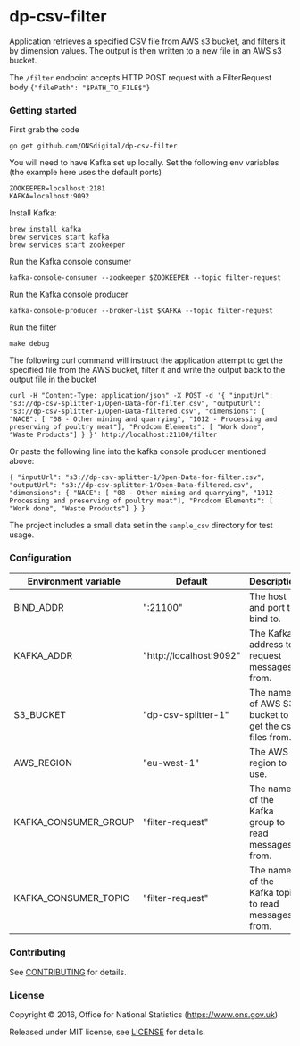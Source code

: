 dp-csv-filter
================

Application retrieves a specified CSV file from AWS s3 bucket, and filters it by dimension values.  The output is then written to a new file in an AWS s3 bucket.

The ```/filter``` endpoint accepts HTTP POST request with a FilterRequest body ```{"filePath": "$PATH_TO_FILE$"}```

### Getting started

First grab the code

`go get github.com/ONSdigital/dp-csv-filter`

You will need to have Kafka set up locally. Set the following env variables (the example here uses the default ports)

```
ZOOKEEPER=localhost:2181
KAFKA=localhost:9092
```

Install Kafka:

```
brew install kafka
brew services start kafka
brew services start zookeeper
```

Run the Kafka console consumer
```
kafka-console-consumer --zookeeper $ZOOKEEPER --topic filter-request
```

Run the Kafka console producer
```
kafka-console-producer --broker-list $KAFKA --topic filter-request
```

Run the filter
```
make debug
```

The following curl command will instruct the application attempt to get the specified file from the AWS bucket,
filter it and write the output back to the output file in the bucket
```
curl -H "Content-Type: application/json" -X POST -d '{ "inputUrl": "s3://dp-csv-splitter-1/Open-Data-for-filter.csv", "outputUrl": "s3://dp-csv-splitter-1/Open-Data-filtered.csv", "dimensions": { "NACE": [ "08 - Other mining and quarrying", "1012 - Processing and preserving of poultry meat"], "Prodcom Elements": [ "Work done", "Waste Products"] } }' http://localhost:21100/filter
```
Or paste the following line into the kafka console producer mentioned above:
```
{ "inputUrl": "s3://dp-csv-splitter-1/Open-Data-for-filter.csv", "outputUrl": "s3://dp-csv-splitter-1/Open-Data-filtered.csv", "dimensions": { "NACE": [ "08 - Other mining and quarrying", "1012 - Processing and preserving of poultry meat"], "Prodcom Elements": [ "Work done", "Waste Products"] } }
```

The project includes a small data set in the `sample_csv` directory for test usage.

### Configuration

| Environment variable | Default                 | Description
| -------------------- | ----------------------- | ----------------------------------------------------
| BIND_ADDR            | ":21100"                | The host and port to bind to.
| KAFKA_ADDR           | "http://localhost:9092" | The Kafka address to request messages from.
| S3_BUCKET            | "dp-csv-splitter-1"     | The name of AWS S3 bucket to get the csv files from.
| AWS_REGION           | "eu-west-1"             | The AWS region to use.
| KAFKA_CONSUMER_GROUP | "filter-request"        | The name of the Kafka group to read messages from.
| KAFKA_CONSUMER_TOPIC | "filter-request"        | The name of the Kafka topic to read messages from.

### Contributing

See [CONTRIBUTING](CONTRIBUTING.md) for details.

### License

Copyright ©‎ 2016, Office for National Statistics (https://www.ons.gov.uk)

Released under MIT license, see [LICENSE](LICENSE.md) for details.

